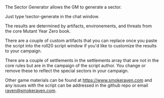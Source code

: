 The Sector Generator allows the GM to generate a sector. 

Just type !sector-generate in the chat window.

The results are determined by artifacts, environements, and threats from the core Mutant Year Zero book.

There are a couple of custom artifacts that you can replace once you paste the script into the roll20 script
window if you'd like to customize the results to your campaign.

There are a couple of settlements in the settlements array that are not in the core rules but are in
the campaign of the script author. You change or remove these to reflect the special sectors in your 
campaign.

Other game materials can be found at https://www.smokeraven.com and any issues with the script can be
addressed in the github repo or email raven@smokeraven.com.